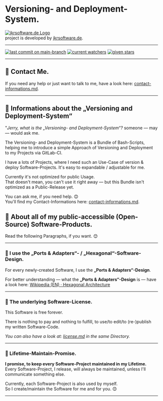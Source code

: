 # Versioning- and Deployment-System.

[![jkrsoftware.de Logo](https://jkrprojects-static-files-993857686066.s3.eu-central-1.amazonaws.com/static-images/project-logos/jkrsoftware.de_250x69.png)](https://www.jkrsoftware.de)<br />
project is developed by [jkrsoftware.de](https://www.jkrsoftware.de).

---

[![last commit on main-branch](https://badgen.net/github/last-commit/jkrsoftware-de/Versioning-and-Deployment-System/main)](https://github.com/jkrsoftware-de/Versioning-and-Deployment-System/commit/main)
[![current watchers](https://badgen.net/github/watchers/jkrsoftware-de/Versioning-and-Deployment-System)](https://github.com/jkrsoftware-de/Versioning-and-Deployment-System/watchers)
[![given stars](https://badgen.net/github/stars/jkrsoftware-de/Versioning-and-Deployment-System)](https://github.com/jkrsoftware-de/Versioning-and-Deployment-System/stargazers)

---

## 💬 Contact Me.
If you need any help or just want to talk to me, have a look here: [contact-informations.md](contact-informations.md).

---

## 💬 Informations about the „Versioning and Deployment-System“

"*Jerry, what is the „Versioning- and Deployment-System“?* someone — may — would ask me.

The Versioning- and Deployment-System is a Bundle of Bash-Scripts, helping me to introduce a simple Approach of Versioning and Deployment to
my Projects via GitLab-CI.

I have a lots of Projects, where I need such an Use-Case of version & deploy Software-Projects. It's easy to expandable / adjustable for me.

Currently it's not optimized for public Usage.<br />
That doesn't mean, you can't use it right away — but this Bundle isn't optimized as a Public-Release yet.

You can ask me, if you need help. 😊<br />
You'll find my Contact-Informations here: [contact-informations.md](contact-informations.md).

## 📕 About all of my public-accessible (Open-Source) Software-Products.

Read the following Paragraphs, if you want. 😊

---

### 📃 I use the „Ports & Adapters“- / „Hexagonal“-Software-Design.

For every newly-created Software, I use the **„Ports & Adapters“-Design**.

For better understanding — what the **„Ports & Adapters“-Design** is — have a look
here: [Wikipedia (EN) · Hexagonal Architecture](https://en.wikipedia.org/wiki/Hexagonal_architecture_(software))

---

### 📃 The underlying Software-License.

This Software is free forever.

There is nothing to pay and nothing to fulfill, to use/to edit/to (re-)publish my written Software-Code.

*You can also have a look at: [license.md](license.md) in the same Directory.*

---

### 📃 Lifetime-Maintain-Promise.

**I promise, to keep every Software-Project maintained in my Lifetime.**<br />
Every Software-Project, I release, will always be maintained, unless I'll communicate something else.

Currently, each Software-Project is also used by myself.<br />
So I create/maintain the Software for me and for you. 😊

---
